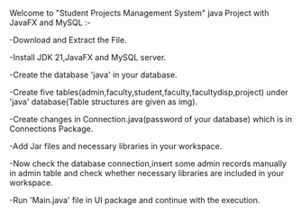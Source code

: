 Welcome to "Student Projects Management System" java Project with JavaFX and MySQL :-

-Download and Extract the File.

-Install JDK 21,JavaFX and MySQL server.

-Create the database 'java' in your database.

-Create five tables(admin,faculty,student,faculty,facultydisp,project) under 'java' database(Table structures are given as img).

-Create changes in Connection.java(password of your database) which is in Connections Package.

-Add Jar files and necessary libraries in your workspace.

-Now check the database connection,insert some admin records manually in admin table and check whether necessary libraries are included in your workspace.

-Run 'Main.java' file in UI package and continue with the execution.
